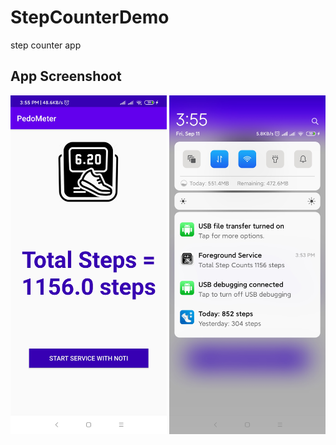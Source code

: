 # StepCounterDemo
step counter app

App Screenshoot
--------

   <img alt="Screen 1" src="https://github.com/dev-mgkaung/StepCounterDemo/blob/master/screen_shot_1.jpg" width="250"/>   <img alt="Screen 2" src="https://github.com/dev-mgkaung/StepCounterDemo/blob/master/screen_shot_2.jpg" width="250"/>
